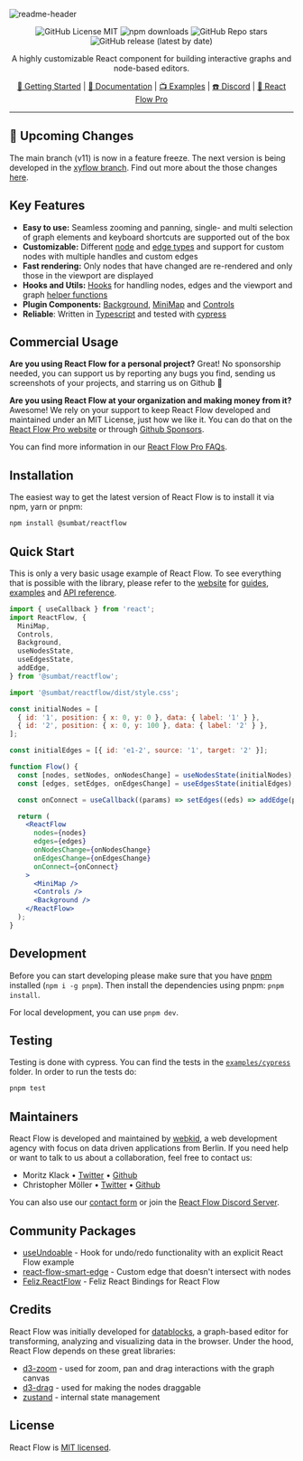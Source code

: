 ![readme-header](https://user-images.githubusercontent.com/3797215/156259138-fb9f59f8-52f2-474a-b78c-6570867e4ead.svg#gh-light-mode-only)

<div align="center">

![GitHub License MIT](https://img.shields.io/github/license/wbkd/react-flow?color=%23ff0072)
![npm downloads](https://img.shields.io/npm/dt/@sumbat/reactflow?color=%23FF0072&label=downloads)
![GitHub Repo stars](https://img.shields.io/github/stars/wbkd/react-flow?color=%23FF0072)
![GitHub release (latest by date)](https://img.shields.io/github/v/release/wbkd/react-flow?color=%23FF0072)

A highly customizable React component for building interactive graphs and node-based editors.

[🚀 Getting Started](https://@sumbat/reactflow.dev/docs/getting-started/installation) | [📖 Documentation](https://@sumbat/reactflow.dev/docs/api/react-flow-props) | [📺 Examples](https://@sumbat/reactflow.dev/docs/examples/overview) | [☎️ Discord](https://discord.gg/RVmnytFmGW) | [💎 React Flow Pro](https://pro.@sumbat/reactflow.dev/pricing)

</div>

---

## 🚨 Upcoming Changes 

The main branch (v11) is now in a feature freeze. The next version is being developed in the [xyflow branch](https://github.com/wbkd/react-flow/tree/xyflow).
Find out more about the those changes [here](https://wbkd.notion.site/Upcoming-Changes-at-React-Flow-1a443641891a4069927c0a115e915251).


## Key Features

- **Easy to use:** Seamless zooming and panning, single- and multi selection of graph elements and keyboard shortcuts are supported out of the box
- **Customizable:** Different [node](https://@sumbat/reactflow.dev/docs/api/nodes/node-types) and [edge types](https://@sumbat/reactflow.dev/docs/api/edges/edge-types) and support for custom nodes with multiple handles and custom edges
- **Fast rendering:** Only nodes that have changed are re-rendered and only those in the viewport are displayed
- **Hooks and Utils:** [Hooks](https://@sumbat/reactflow.dev/docs/api/hooks/use-react-flow) for handling nodes, edges and the viewport and graph [helper functions](https://@sumbat/reactflow.dev/docs/api/graph-util-functions)
- **Plugin Components:** [Background](https://@sumbat/reactflow.dev/docs/api/plugin-components/background), [MiniMap](https://@sumbat/reactflow.dev/docs/api/plugin-components/minimap) and [Controls](https://@sumbat/reactflow.dev/docs/api/plugin-components/controls)
- **Reliable**: Written in [Typescript](https://www.typescriptlang.org/) and tested with [cypress](https://www.cypress.io/)

## Commercial Usage

**Are you using React Flow for a personal project?** Great! No sponsorship needed, you can support us by reporting any bugs you find, sending us screenshots of your projects, and starring us on Github 🌟

**Are you using React Flow at your organization and making money from it?** Awesome! We rely on your support to keep React Flow developed and maintained under an MIT License, just how we like it. You can do that on the [React Flow Pro website](https://pro.@sumbat/reactflow.dev) or through [Github Sponsors](https://github.com/sponsors/wbkd).

You can find more information in our [React Flow Pro FAQs](https://pro.@sumbat/reactflow.dev/info).


## Installation

The easiest way to get the latest version of React Flow is to install it via npm, yarn or pnpm:

```bash
npm install @sumbat/reactflow
```

## Quick Start

This is only a very basic usage example of React Flow. To see everything that is possible with the library, please refer to the [website](https://@sumbat/reactflow.dev) for [guides](https://@sumbat/reactflow.dev/docs/guides/custom-nodes), [examples](https://@sumbat/reactflow.dev/docs/examples/overview) and [API reference](https://@sumbat/reactflow.dev/docs/api/react-flow-props).

```jsx
import { useCallback } from 'react';
import ReactFlow, {
  MiniMap,
  Controls,
  Background,
  useNodesState,
  useEdgesState,
  addEdge,
} from '@sumbat/reactflow';

import '@sumbat/reactflow/dist/style.css';

const initialNodes = [
  { id: '1', position: { x: 0, y: 0 }, data: { label: '1' } },
  { id: '2', position: { x: 0, y: 100 }, data: { label: '2' } },
];

const initialEdges = [{ id: 'e1-2', source: '1', target: '2' }];

function Flow() {
  const [nodes, setNodes, onNodesChange] = useNodesState(initialNodes);
  const [edges, setEdges, onEdgesChange] = useEdgesState(initialEdges);

  const onConnect = useCallback((params) => setEdges((eds) => addEdge(params, eds)), [setEdges]);

  return (
    <ReactFlow
      nodes={nodes}
      edges={edges}
      onNodesChange={onNodesChange}
      onEdgesChange={onEdgesChange}
      onConnect={onConnect}
    >
      <MiniMap />
      <Controls />
      <Background />
    </ReactFlow>
  );
}
```

## Development

Before you can start developing please make sure that you have [pnpm](https://pnpm.io/) installed (`npm i -g pnpm`). Then install the dependencies using pnpm: `pnpm install`.

For local development, you can use `pnpm dev`.

## Testing

Testing is done with cypress. You can find the tests in the [`examples/cypress`](/examples/cypress/) folder. In order to run the tests do:

```sh
pnpm test
```

## Maintainers

React Flow is developed and maintained by [webkid](https://webkid.io), a web development agency with focus on data driven applications from Berlin. If you need help or want to talk to us about a collaboration, feel free to contact us:

- Moritz Klack • [Twitter](https://twitter.com/moklick) • [Github](https://github.com/moklick)
- Christopher Möller • [Twitter](https://twitter.com/chrtze) • [Github](https://github.com/chrtze)

You can also use our [contact form](https://pro.@sumbat/reactflow.dev/contact) or join the [React Flow Discord Server](https://discord.gg/Bqt6xrs).

## Community Packages

- [useUndoable](https://github.com/Infinium8/useUndoable) - Hook for undo/redo functionality with an explicit React Flow example
- [react-flow-smart-edge](https://github.com/tisoap/react-flow-smart-edge) - Custom edge that doesn't intersect with nodes
- [Feliz.ReactFlow](https://github.com/tforkmann/Feliz.ReactFlow) - Feliz React Bindings for React Flow

## Credits

React Flow was initially developed for [datablocks](https://datablocks.pro), a graph-based editor for transforming, analyzing and visualizing data in the browser. Under the hood, React Flow depends on these great libraries:

- [d3-zoom](https://github.com/d3/d3-zoom) - used for zoom, pan and drag interactions with the graph canvas
- [d3-drag](https://github.com/d3/d3-drag) - used for making the nodes draggable
- [zustand](https://github.com/pmndrs/zustand) - internal state management

## License

React Flow is [MIT licensed](https://github.com/wbkd/react-flow/blob/main/LICENSE).
